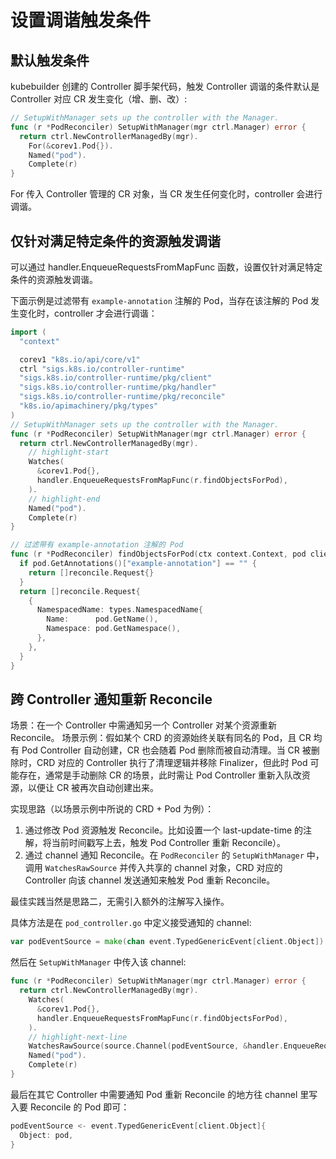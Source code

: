 # 设置调谐触发条件

## 默认触发条件

kubebuilder 创建的 Controller 脚手架代码，触发 Controller 调谐的条件默认是 Controller 对应 CR 发生变化（增、删、改）:

```go
// SetupWithManager sets up the controller with the Manager.
func (r *PodReconciler) SetupWithManager(mgr ctrl.Manager) error {
  return ctrl.NewControllerManagedBy(mgr).
    For(&corev1.Pod{}).
    Named("pod").
    Complete(r)
}
```

For 传入 Controller 管理的 CR 对象，当 CR 发生任何变化时，controller 会进行调谐。

## 仅针对满足特定条件的资源触发调谐

可以通过 handler.EnqueueRequestsFromMapFunc 函数，设置仅针对满足特定条件的资源触发调谐。

下面示例是过滤带有 `example-annotation` 注解的 Pod，当存在该注解的 Pod 发生变化时，controller 才会进行调谐：

```go showLineNumbers
import (
  "context"

  corev1 "k8s.io/api/core/v1"
  ctrl "sigs.k8s.io/controller-runtime"
  "sigs.k8s.io/controller-runtime/pkg/client"
  "sigs.k8s.io/controller-runtime/pkg/handler"
  "sigs.k8s.io/controller-runtime/pkg/reconcile"
  "k8s.io/apimachinery/pkg/types"
)
// SetupWithManager sets up the controller with the Manager.
func (r *PodReconciler) SetupWithManager(mgr ctrl.Manager) error {
  return ctrl.NewControllerManagedBy(mgr).
    // highlight-start
    Watches(
      &corev1.Pod{},
      handler.EnqueueRequestsFromMapFunc(r.findObjectsForPod),
    ).
    // highlight-end
    Named("pod").
    Complete(r)
}

// 过滤带有 example-annotation 注解的 Pod
func (r *PodReconciler) findObjectsForPod(ctx context.Context, pod client.Object) []reconcile.Request {
  if pod.GetAnnotations()["example-annotation"] == "" {
    return []reconcile.Request{}
  }
  return []reconcile.Request{
    {
      NamespacedName: types.NamespacedName{
        Name:      pod.GetName(),
        Namespace: pod.GetNamespace(),
      },
    },
  }
}

```

## 跨 Controller 通知重新 Reconcile

场景：在一个 Controller 中需通知另一个 Controller 对某个资源重新 Reconcile。
场景示例：假如某个 CRD 的资源始终关联有同名的 Pod，且 CR 均有 Pod Controller 自动创建，CR 也会随着 Pod 删除而被自动清理。当 CR 被删除时，CRD 对应的 Controller 执行了清理逻辑并移除 Finalizer，但此时 Pod 可能存在，通常是手动删除 CR 的场景，此时需让 Pod Controller 重新入队改资源，以便让 CR 被再次自动创建出来。

实现思路（以场景示例中所说的 CRD + Pod 为例）：
1. 通过修改 Pod 资源触发 Reconcile。比如设置一个 last-update-time 的注解，将当前时间戳写上去，触发 Pod Controller 重新 Reconcile）。
2. 通过 channel 通知 Reconcile。在 `PodReconciler` 的 `SetupWithManager` 中，调用 `WatchesRawSource` 并传入共享的 channel 对象，CRD 对应的 Controller 向该 channel 发送通知来触发 Pod 重新 Reconcile。

最佳实践当然是思路二，无需引入额外的注解写入操作。

具体方法是在 `pod_controller.go` 中定义接受通知的 channel:

```go
var podEventSource = make(chan event.TypedGenericEvent[client.Object])
```

然后在 `SetupWithManager` 中传入该 channel:

```go showLineNumbers
func (r *PodReconciler) SetupWithManager(mgr ctrl.Manager) error {
  return ctrl.NewControllerManagedBy(mgr).
    Watches(
      &corev1.Pod{},
      handler.EnqueueRequestsFromMapFunc(r.findObjectsForPod),
    ).
    // highlight-next-line
    WatchesRawSource(source.Channel(podEventSource, &handler.EnqueueRequestForObject{})).
    Named("pod").
    Complete(r)
}
```

最后在其它 Controller 中需要通知 Pod 重新 Reconcile 的地方往 channel 里写入要 Reconcile 的 Pod 即可：

```go
podEventSource <- event.TypedGenericEvent[client.Object]{
  Object: pod,
}
```
